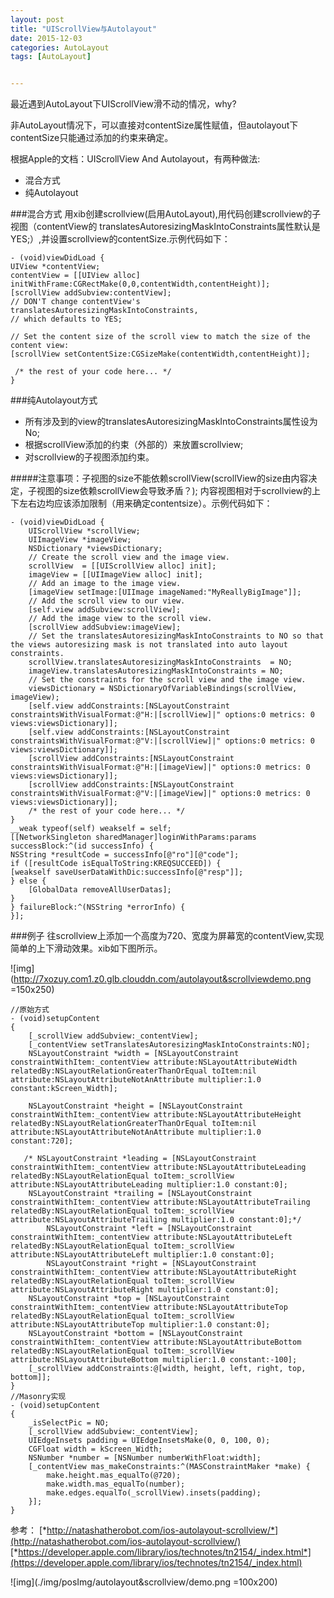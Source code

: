 ```yaml
---
layout: post
title: "UIScrollView与Autolayout"
date: 2015-12-03
categories: AutoLayout
tags: [AutoLayout]


---
```


最近遇到AutoLayout下UIScrollView滑不动的情况，why?

非AutoLayout情况下，可以直接对contentSize属性赋值，但autolayout下contentSize只能通过添加的约束来确定。

根据Apple的文档：UIScrollView And Autolayout，有两种做法:

* 混合方式
* 纯Autolayout

###混合方式
用xib创建scrollview(启用AutoLayout),用代码创建scrollview的子视图（contentView的 translatesAutoresizingMaskIntoConstraints属性默认是YES;）,并设置scrollview的contentSize.示例代码如下：

	- (void)viewDidLoad {
	UIView *contentView;
	contentView = [[UIView alloc] initWithFrame:CGRectMake(0,0,contentWidth,contentHeight)];
	[scrollView addSubview:contentView];
	// DON'T change contentView's translatesAutoresizingMaskIntoConstraints,
	// which defaults to YES;
	 
	// Set the content size of the scroll view to match the size of the content view:
	[scrollView setContentSize:CGSizeMake(contentWidth,contentHeight)];
	 
	 /* the rest of your code here... */
	}
	
###纯Autolayout方式
* 所有涉及到的view的translatesAutoresizingMaskIntoConstraints属性设为No;
* 根据scrollView添加的约束（外部的）来放置scrollview;
* 对scrollview的子视图添加约束。

#####注意事项：子视图的size不能依赖scrollView(scrollView的size由内容决定，子视图的size依赖scrollView会导致矛盾？); 内容视图相对于scrollview的上下左右边均应该添加限制（用来确定contentsize）。示例代码如下：

	- (void)viewDidLoad {
	    UIScrollView *scrollView;
	    UIImageView *imageView;
	    NSDictionary *viewsDictionary;
	    // Create the scroll view and the image view.
	    scrollView  = [[UIScrollView alloc] init];
	    imageView = [[UIImageView alloc] init];
	    // Add an image to the image view.
	    [imageView setImage:[UIImage imageNamed:"MyReallyBigImage"]];
	    // Add the scroll view to our view.
	    [self.view addSubview:scrollView];
	    // Add the image view to the scroll view.
	    [scrollView addSubview:imageView];
	    // Set the translatesAutoresizingMaskIntoConstraints to NO so that the views autoresizing mask is not translated into auto layout constraints.
	    scrollView.translatesAutoresizingMaskIntoConstraints  = NO;
	    imageView.translatesAutoresizingMaskIntoConstraints = NO;
	    // Set the constraints for the scroll view and the image view.
	    viewsDictionary = NSDictionaryOfVariableBindings(scrollView, imageView);
	    [self.view addConstraints:[NSLayoutConstraint constraintsWithVisualFormat:@"H:|[scrollView]|" options:0 metrics: 0 views:viewsDictionary]];
	    [self.view addConstraints:[NSLayoutConstraint constraintsWithVisualFormat:@"V:|[scrollView]|" options:0 metrics: 0 views:viewsDictionary]];
	    [scrollView addConstraints:[NSLayoutConstraint constraintsWithVisualFormat:@"H:|[imageView]|" options:0 metrics: 0 views:viewsDictionary]];
	    [scrollView addConstraints:[NSLayoutConstraint constraintsWithVisualFormat:@"V:|[imageView]|" options:0 metrics: 0 views:viewsDictionary]];
	    /* the rest of your code here... */
	}
	__weak typeof(self) weakself = self;
	[[NetworkSingleton sharedManager]loginWithParams:params successBlock:^(id successInfo) {
	NSString *resultCode = successInfo[@"ro"][@"code"];
	if ([resultCode isEqualToString:KREQSUCCEED]) {
	[weakself saveUserDataWithDic:successInfo[@"resp"]];
	} else {
		[GlobalData removeAllUserDatas];
	}
	} failureBlock:^(NSString *errorInfo) {
	}];

###例子
往scrollview上添加一个高度为720、宽度为屏幕宽的contentView,实现简单的上下滑动效果。xib如下图所示。

![img](http://7xozuy.com1.z0.glb.clouddn.com/autolayout&scrollviewdemo.png =150x250)

	//原始方式
	- (void)setupContent
	{
	    [_scrollView addSubview:_contentView];
	    [_contentView setTranslatesAutoresizingMaskIntoConstraints:NO];
	    NSLayoutConstraint *width = [NSLayoutConstraint constraintWithItem:_contentView attribute:NSLayoutAttributeWidth relatedBy:NSLayoutRelationGreaterThanOrEqual toItem:nil attribute:NSLayoutAttributeNotAnAttribute multiplier:1.0 constant:kScreen_Width];
	
	    NSLayoutConstraint *height = [NSLayoutConstraint constraintWithItem:_contentView attribute:NSLayoutAttributeHeight relatedBy:NSLayoutRelationGreaterThanOrEqual toItem:nil attribute:NSLayoutAttributeNotAnAttribute multiplier:1.0 constant:720];
	
	   /* NSLayoutConstraint *leading = [NSLayoutConstraint constraintWithItem:_contentView attribute:NSLayoutAttributeLeading relatedBy:NSLayoutRelationEqual toItem:_scrollView attribute:NSLayoutAttributeLeading multiplier:1.0 constant:0];
	    NSLayoutConstraint *trailing = [NSLayoutConstraint constraintWithItem:_contentView attribute:NSLayoutAttributeTrailing relatedBy:NSLayoutRelationEqual toItem:_scrollView attribute:NSLayoutAttributeTrailing multiplier:1.0 constant:0];*/
	        NSLayoutConstraint *left = [NSLayoutConstraint constraintWithItem:_contentView attribute:NSLayoutAttributeLeft relatedBy:NSLayoutRelationEqual toItem:_scrollView attribute:NSLayoutAttributeLeft multiplier:1.0 constant:0];
	        NSLayoutConstraint *right = [NSLayoutConstraint constraintWithItem:_contentView attribute:NSLayoutAttributeRight relatedBy:NSLayoutRelationEqual toItem:_scrollView attribute:NSLayoutAttributeRight multiplier:1.0 constant:0];
	    NSLayoutConstraint *top = [NSLayoutConstraint constraintWithItem:_contentView attribute:NSLayoutAttributeTop relatedBy:NSLayoutRelationEqual toItem:_scrollView attribute:NSLayoutAttributeTop multiplier:1.0 constant:0];
	    NSLayoutConstraint *bottom = [NSLayoutConstraint constraintWithItem:_contentView attribute:NSLayoutAttributeBottom relatedBy:NSLayoutRelationEqual toItem:_scrollView attribute:NSLayoutAttributeBottom multiplier:1.0 constant:-100];
	    [_scrollView addConstraints:@[width, height, left, right, top, bottom]];
	}
	//Masonry实现
	- (void)setupContent
	{
	    _isSelectPic = NO;
	    [_scrollView addSubview:_contentView];
	    UIEdgeInsets padding = UIEdgeInsetsMake(0, 0, 100, 0);
	    CGFloat width = kScreen_Width;
	    NSNumber *number = [NSNumber numberWithFloat:width];
	    [_contentView mas_makeConstraints:^(MASConstraintMaker *make) {
	        make.height.mas_equalTo(@720);
	        make.width.mas_equalTo(number);
	        make.edges.equalTo(_scrollView).insets(padding);
	    }];
	}
	
		  
参考：
[*http://natashatherobot.com/ios-autolayout-scrollview/*](http://natashatherobot.com/ios-autolayout-scrollview/)
[*https://developer.apple.com/library/ios/technotes/tn2154/_index.html*](https://developer.apple.com/library/ios/technotes/tn2154/_index.html)

![img](./img/posImg/autolayout&scrollview/demo.png =100x200)
